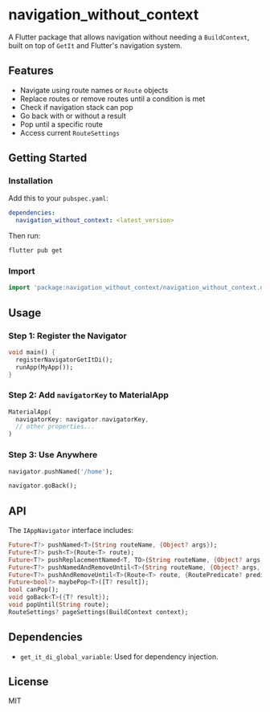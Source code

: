 # navigation_without_context

A Flutter package that allows navigation without needing a `BuildContext`, built on top of `GetIt` and Flutter's navigation system.

## Features

* Navigate using route names or `Route` objects
* Replace routes or remove routes until a condition is met
* Check if navigation stack can pop
* Go back with or without a result
* Pop until a specific route
* Access current `RouteSettings`

## Getting Started

### Installation

Add this to your `pubspec.yaml`:

```yaml
dependencies:
  navigation_without_context: <latest_version>
```

Then run:

```bash
flutter pub get
```

### Import

```dart
import 'package:navigation_without_context/navigation_without_context.dart';
```

## Usage

### Step 1: Register the Navigator

```dart
void main() {
  registerNavigatorGetItDi();
  runApp(MyApp());
}
```

### Step 2: Add `navigatorKey` to MaterialApp

```dart
MaterialApp(
  navigatorKey: navigator.navigatorKey,
  // other properties...
)
```

### Step 3: Use Anywhere

```dart
navigator.pushNamed('/home');

navigator.goBack();
```

## API

The `IAppNavigator` interface includes:

```dart
Future<T?> pushNamed<T>(String routeName, {Object? args});
Future<T?> push<T>(Route<T> route);
Future<T?> pushReplacementNamed<T, TO>(String routeName, {Object? args, TO? result});
Future<T?> pushNamedAndRemoveUntil<T>(String routeName, {Object? args, RoutePredicate? predicate});
Future<T?> pushAndRemoveUntil<T>(Route<T> route, {RoutePredicate? predicate});
Future<bool?> maybePop<T>([T? result]);
bool canPop();
void goBack<T>({T? result});
void popUntil(String route);
RouteSettings? pageSettings(BuildContext context);
```

## Dependencies

* `get_it_di_global_variable`: Used for dependency injection.

## License

MIT
